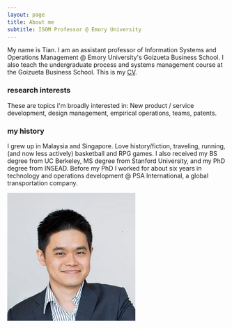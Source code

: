 ```yaml
---
layout: page
title: About me
subtitle: ISOM Professor @ Emory University
---
```


My name is Tian. I am an assistant professor of Information Systems and Operations Management @ Emory University's Goizueta Business School. I also teach the undergraduate process and systems management course at the Goizueta Business School. This is my [CV](https://drive.google.com/file/d/1uqk6nQfHkdkdUoSPxBd935MoAoseOirn/view).

### research interests

These are topics I'm broadly interested in: New product / service development, design management, empirical operations, teams, patents.

### my history

I grew up in Malaysia and Singapore. Love history/fiction, traveling, running, (and now less actively) basketball and RPG games. I also received my BS degree from UC Berkeley, MS degree from Stanford University, and my PhD degree from INSEAD. Before my PhD I worked for about six years in technology and operations development @ PSA International, a global transportation company. 

![Tian](img/squaremug.png)
